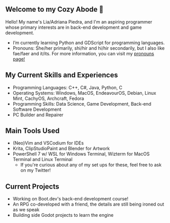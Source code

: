 ## Welcome to my Cozy Abode 👋

Hello! My name's Lia/Adriana Piedra, and I'm an aspiring programmer whose primary interests are in back-end development and game development.

- I’m currently learning Python and GDScript for programming languages.
- Pronouns: She/her primarily, shi/hir and hi/hir secondarily, but I also like fae/faer and it/its. For more information, you can visit my [pronouns page!](https://en.pronouns.page/@LiaBadgal)

## My Current Skills and Experiences
- Programming Languages: C++, C#, Java, Python, C
- Operating Systems: Windows, MacOS, EndeavourOS, Debian, Linux Mint, CachyOS, Archcraft, Fedora
- Programming Skills: Data Science, Game Development, Back-end Software Development
- PC Builder and Repairer

## Main Tools Used
- (Neo)Vim and VSCodium for IDEs
- Krita, ClipStudioPaint and Blender for Artwork
- PowerShell 7 w/ WSL for Windows Terminal, Wizterm for MacOS Terminal and Linux Terminal
  - If you're curious about any of my set ups for these, feel free to ask on my Twitter!

## Current Projects
- Working on Boot.dev's back-end development course!
- An RPG co-developed with a friend, the details are still being ironed out as we speak
- Building side Godot projects to learn the engine
